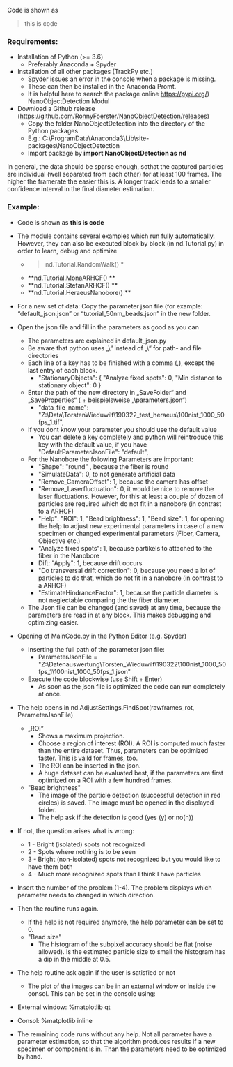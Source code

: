 Code is shown as 
> this is code

### Requirements:
- Installation of Python (>= 3.6)
  - Preferably Anaconda + Spyder
- Installation of all other packages (TrackPy etc.)
  - Spyder issues an error in the console when a package is missing.
  - These can then be installed in the Anaconda Promt.
  - It is helpful here to search the package online https://pypi.org/) NanoObjectDetection Modul
- Download a Github release (https://github.com/RonnyFoerster/NanoObjectDetection/releases)
  - Copy the folder NanoObjectDetection into the directory of the Python packages
  - E.g.: C:\ProgramData\Anaconda3\Lib\site-packages\NanoObjectDetection
  - Import package by **import NanoObjectDetection as nd**

In general, the data should be sparse enough, sothat the captured particles are individual (well separated from each other) for at least 100 frames. The higher the framerate the easier this is. A longer track leads to a smaller confidence interval in the final diameter estimation.

### Example:
- Code is shown as **this is code** 
- The module contains several examples which run fully automatically. However, they can also be executed block by block (in nd.Tutorial.py) in order to learn, debug and optimize
  - > nd.Tutorial.RandomWalk() *
  - **nd.Tutorial.MonaARHCF() **
  - **nd.Tutorial.StefanARHCF() **
  - **nd.Tutorial.HeraeusNanobore() **

- For a new set of data: Copy the parameter json file (for example: “default_json.json” or “tutorial_50nm_beads.json” in the new folder.
- Open the json file and fill in the parameters as good as you can
  - The parameters are explained in default_json.py
  - Be aware that python uses „\\“ instead of „\“ for path- and file directories
  - Each line of a key has to be finished with a comma (,), except the last entry of each block.
    - "StationaryObjects": {
	"Analyze fixed spots": 0,
	"Min distance to stationary object": 0
			    }
  - Enter the path of the new directory in „SaveFolder“ and „SaveProperties“ ( + beispielsweise „\\parameters.json“)
    - "data_file_name": "Z:\\Data\\TorstenWieduwilt\\190322_test_heraeus\\100nist_1000_50fps_1.tif",
  - If you dont know your parameter you should use the default value
    - You can delete a key completely and python will reintroduce this key with the default value, if you have "DefaultParameterJsonFile": "default",
  - For the Nanobore the following Parameters are important:
    - "Shape": "round" , because the fiber is round
    - "SimulateData": 0, to not generate artificial data
    - "Remove_CameraOffset": 1, because the camera has offset
    - "Remove_Laserfluctuation": 0, it would be nice to remove the laser fluctuations. However, for this at least a couple of dozen of particles are required which do not fit in a nanobore (in contrast to a ARHCF)
    - "Help": "ROI": 1,  "Bead brightness": 1, "Bead size": 1, for opening the help to adjust new experimental parameters in case of a new specimen or changed experimental parameters  (Fiber, Camera, Objective etc.)
    - "Analyze fixed spots": 1, because partikels to attached to the fiber in the Nanobore
    - Dift: "Apply": 1, because drift occurs
    - "Do transversal drift correction": 0, because you need a lot of particles to do that, which do not fit in a nanobore (in contrast to a ARHCF)
    - "EstimateHindranceFactor": 1, because the particle diameter is not neglectable comparing the the fiber diameter.
  - The Json file can be changed (and saved) at any time, because the parameters are read in at any block. This makes debugging and optimizing easier.
- Opening of MainCode.py in the Python Editor (e.g. Spyder)
  - Inserting the full path of the parameter json file:
    - ParameterJsonFile = "Z:\\Datenauswertung\\Torsten_Wieduwilt\\190322\\100nist_1000_50fps_1\\100nist_1000_50fps_1.json"
  - Execute the code blockwise (use Shift + Enter)
    - As soon as the json file is optimized the code can run completely at once.
- The help opens in nd.AdjustSettings.FindSpot(rawframes_rot, ParameterJsonFile)
  - „ROI“
    - Shows a maximum projection.
    - Choose a region of interest (ROI). A ROI is computed much faster than the entire dataset. Thus, parameters can be optimized faster. This is vaild for frames, too.
    - The ROI can be inserted in the json.
    - A huge dataset can be evaluated best, if the parameters are first optimized on a ROI with a few hundred frames.
  - "Bead brightness"
    - The image of the particle detection (successful detection in red circles) is saved. The image must be opened in the displayed folder.
    - The help ask if the detection is good (yes (y) or no(n))
- If not, the question arises what is wrong:
  - 1 - Bright (isolated) spots not recognized 
  - 2 - Spots where nothing is to be seen 
  - 3 - Bright (non-isolated) spots not recognized but you would like to have them both 
  - 4 - Much more recognized spots than I think I have particles
- Insert the number of the problem (1-4). The problem displays which parameter needs to changed in which direction.
- Then the routine runs again.
    - If the help is not required anymore, the help parameter can be set to 0.
  - "Bead size"
    - The histogram of the subpixel accuracy should be flat (noise allowed). Is the estimated particle size to small the histogram has a dip in the middle at 0.5.
- The help routine ask again if the user is satisfied or not
    - The plot of the images can be in an external window or inside the consol. This can be set in the console using:
- External window:	%matplotlib qt
- Consol:			%matplotlib inline
- The remaining code runs without any help. Not all parameter have a parameter estimation, so that the algorithm produces results if a new specimen or component is in.  Than the parameters need to be optimized by hand. 

